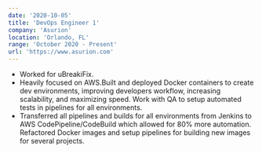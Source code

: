 ```yaml
---
date: '2020-10-05'
title: 'DevOps Engineer 1'
company: 'Asurion'
location: 'Orlando, FL'
range: 'October 2020 - Present'
url: 'https://www.asurion.com'
---
```


- Worked for uBreakiFix.
- Heavily focused on AWS.Built and deployed Docker containers to create dev environments, improving developers workflow, increasing scalability, and maximizing speed. Work with QA to setup automated tests in pipelines for all environments.
- Transferred all pipelines and builds for all environments from Jenkins to AWS CodePipeline/CodeBuild which allowed for 80% more automation. Refactored Docker images and setup pipelines for building new images for several projects.
